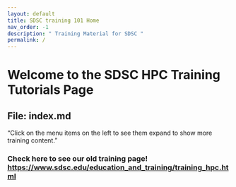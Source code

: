 ```yaml
---
layout: default
title: SDSC training 101 Home
nav_order: -1
description: " Training Material for SDSC "
permalink: /
---
```


# Welcome to the SDSC HPC Training Tutorials Page
## File:  index.md

“Click on the menu items on the left to see them expand to show more training content.”

### Check here to see our old training page! https://www.sdsc.edu/education_and_training/training_hpc.html
